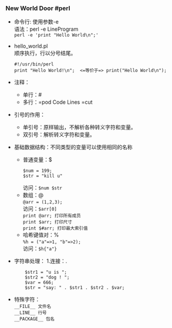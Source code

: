 ### New World Door  #perl

+ 命令行: 使用参数-e  
    语法：perl -e LineProgram  
    `perl -e 'print "Hello World\n";'`  
+ hello_world.pl  
    顺序执行，行以分号结尾。  
	```
    #!/usr/bin/perl
	print "Hello World!\n";  <=等价于=> print("Hello World\n"); 
  ```
+ 注释：
    + 单行：#
    + 多行：=pod  Code Lines =cut
	
+ 引号的作用：
    + 单引号：原样输出，不解析各种转义字符和变量。
    + 双引号：解析转义字符和变量。
	
+ 基础数据结构：不同类型的变量可以使用相同的名称
	+ 普通变量：$  
		```
        $num = 199; 
		$str = "kill u"
        ```  
		访问：`$num $str`
	+ 数组：@  
		`@arr = (1,2,3);`  
		访问：`$arr[0]`   
			  `print @arr; 打印所有成员`  
			  `print $arr; 打印尺寸`  
			  `print $#arr; 打印最大索引值`  
	+ 哈希键值对：%  
		`%h = ("a"=>1, "b"=>2);`  
		访问：`$h{"a"}`  
		
+ 字符串处理：
	1.连接：.  
    ```
		$str1 = "u is ";
		$str2 = "dog ! ";
		$var = 666;
		$str = "say: " . $str1 . $str2 . $var;
     ```
		
+ 特殊字符：  
	`__FILE__ 文件名`  
	`__LINE__ 行号`  
	`__PACKAGE__ 包名`  
